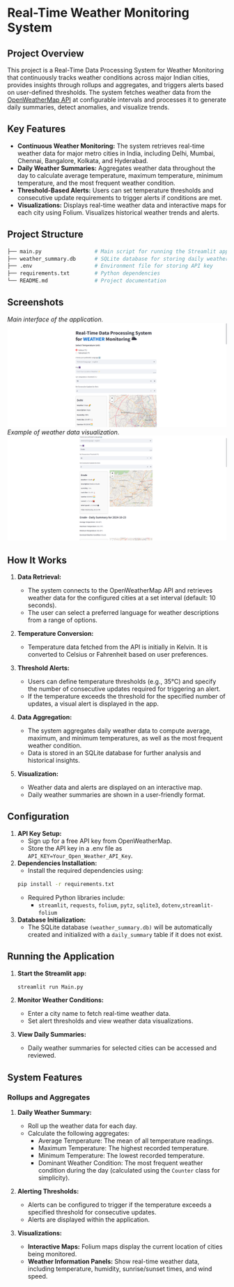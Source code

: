 # Real-Time Weather Monitoring System

## Project Overview

This project is a Real-Time Data Processing System for Weather Monitoring that continuously tracks weather conditions across major Indian cities, provides insights through rollups and aggregates, and triggers alerts based on user-defined thresholds. The system fetches weather data from the [OpenWeatherMap API](https://openweathermap.org/) at configurable intervals and processes it to generate daily summaries, detect anomalies, and visualize trends.

## Key Features

- **Continuous Weather Monitoring:** The system retrieves real-time weather data for major metro cities in India, including Delhi, Mumbai, Chennai, Bangalore, Kolkata, and Hyderabad.
- **Daily Weather Summaries:** Aggregates weather data throughout the day to calculate average temperature, maximum temperature, minimum temperature, and the most frequent weather condition.
- **Threshold-Based Alerts:** Users can set temperature thresholds and consecutive update requirements to trigger alerts if conditions are met.
- **Visualizations:** Displays real-time weather data and interactive maps for each city using Folium. Visualizes historical weather trends and alerts.

## Project Structure

```bash
├── main.py                 # Main script for running the Streamlit app
├── weather_summary.db      # SQLite database for storing daily weather summaries
├── .env                    # Environment file for storing API key
├── requirements.txt        # Python dependencies
└── README.md               # Project documentation
```
## Screenshots
*Main interface of the application.*
![alt text](image.png)
*Example of weather data visualization.*
![alt text](image-1.png)
## How It Works

1. **Data Retrieval:**
    - The system connects to the OpenWeatherMap API and retrieves weather data for the configured cities at a set interval (default: 10 seconds).
    - The user can select a preferred language for weather descriptions from a range of options.
2. **Temperature Conversion:**
    - Temperature data fetched from the API is initially in Kelvin. It is converted to Celsius or Fahrenheit based on user preferences.
3. **Threshold Alerts:**

    - Users can define temperature thresholds (e.g., 35°C) and specify the number of consecutive updates required for triggering an alert.
    - If the temperature exceeds the threshold for the specified number of updates, a visual alert is displayed in the app.
4. **Data Aggregation:**

    - The system aggregates daily weather data to compute average, maximum, and minimum temperatures, as well as the most frequent weather condition.
    - Data is stored in an SQLite database for further analysis and historical insights.
5. **Visualization:**

    - Weather data and alerts are displayed on an interactive map.
    - Daily weather summaries are shown in a user-friendly format.

## Configuration
1. **API Key Setup:**
    - Sign up for a free API key from OpenWeatherMap.
    - Store the API key in a .env file as   `API_KEY=Your_Open_Weather_API_Key`.
2. **Dependencies Installation:**
    - Install the required dependencies using:
    ```bash
    pip install -r requirements.txt
    ```
    - Required Python libraries include:
        - `streamlit`, `requests`, `folium`, `pytz`, `sqlite3`, `dotenv`,`streamlit-folium` 
3. **Database Initialization:**
    - The SQLite database `(weather_summary.db)` will be automatically created and initialized with a `daily_summary` table if it does not exist.

## Running the Application

1. **Start the Streamlit app:**
    ```bash
    streamlit run Main.py
    ```
2. **Monitor Weather Conditions:**
    - Enter a city name to fetch real-time weather data.
    - Set alert thresholds and view weather data visualizations.

3. **View Daily Summaries:**
    - Daily weather summaries for selected cities can be accessed and reviewed.
## System Features

### Rollups and Aggregates

1. **Daily Weather Summary:**
    - Roll up the weather data for each day.
    - Calculate the following aggregates:
        - Average Temperature: The mean of all temperature readings.
        - Maximum Temperature: The highest recorded temperature.
        - Minimum Temperature: The lowest recorded temperature.
        - Dominant Weather Condition: The most frequent weather condition during the day (calculated using the `Counter` class for simplicity).

2. **Alerting Thresholds:**
    - Alerts can be configured to trigger if the temperature exceeds a specified threshold for consecutive updates.
    - Alerts are displayed within the application.


3. **Visualizations:**
    - **Interactive Maps:** Folium maps display the current location of cities being monitored.
    - **Weather Information Panels:** Show real-time weather data, including temperature, humidity, sunrise/sunset times, and wind speed.
